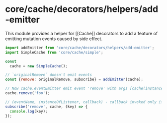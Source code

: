 # core/cache/decorators/helpers/add-emitter

This module provides a helper for [[Cache]] decorators to add a feature of emitting mutation events caused by side effect.

```js
import addEmitter from 'core/cache/decorators/helpers/add-emitter';
import SimpleCache from 'core/cache/simple';

const
  cache = new SimpleCache();

// `originalRemove` doesn't emit events
const {remove: originalRemove, subscribe} = addEmitter(cache);

// Now cache.eventEmitter emit event 'remove' with args [cache(instance what call emit), [...args]]
cache.remove('foo');

// (eventName, instanceOfListener, callback) - callback invoked only if emit was made by children of instanceOfListener;
subscribe('remove', cache, (key) => {
  console.log(key);
});
```

